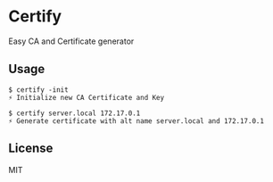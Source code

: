 # Certify
Easy CA and Certificate generator


## Usage
```
$ certify -init
⚡️ Initialize new CA Certificate and Key

$ certify server.local 172.17.0.1
⚡️ Generate certificate with alt name server.local and 172.17.0.1
```

## License
MIT